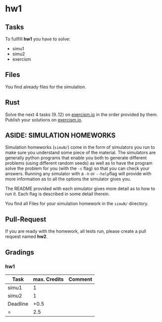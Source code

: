 # hw1

## Tasks
To fullfill **hw1** you have to solve:
- simu1
- simu2
- exercism

## Files
You find already files for the simulation.

## Rust

Solve the next 4 tasks (9..12) on [exercism.io][] in the order provided by them. Publish your solutions on [exercism.io][].

## ASIDE: SIMULATION HOMEWORKS

Simulation homeworks (`simuN/`) come in the form of simulators you run to
make sure you understand some piece of the material. The simulators are generally python programs that enable you both to generate different problems (using different random seeds) as well as to have the program solve the problem for you (with the `-c` flag) so that you can check your answers. Running any simulator with a `-h` or `--help`flag will provide with more information as to all the options the simulator gives you.

The README provided with each simulator gives more detail as to how to run it. Each flag is described in some detail therein.

You find all Files for your simulation homework in the `simuN/` directory.

## Pull-Request

If you are ready with the homework, all tests run, please create a pull request named **hw2**.

## Gradings

### hw1

| Task | max. Credits | Comment |
|---|---|---|
| simu1 | 1 | |
| simu2 | 1 | |
| Deadline | +0.5 | |
| = | 2.5 | |

[exercism.io]: http://exercism.io
